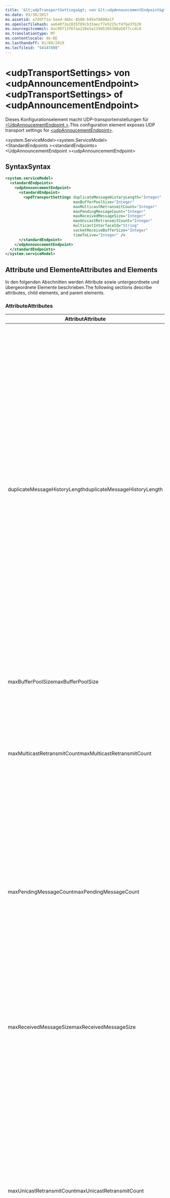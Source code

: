 ```yaml
---
title: '&lt;udpTransportSettings&gt; von &lt;udpAnnouncementEndpoint&gt;'
ms.date: 03/30/2017
ms.assetid: a7ddff1a-5eed-4bbc-8580-b95ef8890e1f
ms.openlocfilehash: ae640f2e2035f89cb33aecf7e5225cf4fbe3fb20
ms.sourcegitcommit: 4ac80713f6faa220e5a119d5165308a58f7ccdc8
ms.translationtype: MT
ms.contentlocale: de-DE
ms.lasthandoff: 01/09/2019
ms.locfileid: "54147498"
---
```

# <a name="ltudptransportsettingsgt-of-ltudpannouncementendpointgt"></a><span data-ttu-id="08434-102">&lt;udpTransportSettings&gt; von &lt;udpAnnouncementEndpoint&gt;</span><span class="sxs-lookup"><span data-stu-id="08434-102">&lt;udpTransportSettings&gt; of &lt;udpAnnouncementEndpoint&gt;</span></span>
<span data-ttu-id="08434-103">Dieses Konfigurationselement macht UDP-transporteinstellungen für [ \<UdpAnnoucementEndpoint >](../../../../../docs/framework/configure-apps/file-schema/wcf/udpannoucementendpoint.md).</span><span class="sxs-lookup"><span data-stu-id="08434-103">This configuration element exposes UDP transport settings for [\<udpAnnoucementEndpoint>](../../../../../docs/framework/configure-apps/file-schema/wcf/udpannoucementendpoint.md).</span></span>  
  
<span data-ttu-id="08434-104">\<system.ServiceModel></span><span class="sxs-lookup"><span data-stu-id="08434-104">\<system.ServiceModel></span></span>  
<span data-ttu-id="08434-105">\<StandardEndpoints ></span><span class="sxs-lookup"><span data-stu-id="08434-105">\<standardEndpoints></span></span>  
<span data-ttu-id="08434-106">\<UdpAnnouncementEndpoint ></span><span class="sxs-lookup"><span data-stu-id="08434-106">\<udpAnnouncementEndpoint></span></span>  
  
## <a name="syntax"></a><span data-ttu-id="08434-107">Syntax</span><span class="sxs-lookup"><span data-stu-id="08434-107">Syntax</span></span>  
  
```xml  
<system.serviceModel>
  <standardEndpoints>
    <udpAnnouncementEndpoint>
      <standardEndpoint>
        <updTransportSettings duplicateMessageHistoryLength="Integer"
                              maxBufferPoolSize="Integer"
                              maxMulticastRetransmitCount="Integer"
                              maxPendingMessageCount="Integer"
                              maxReceivedMessageSize="Integer"
                              maxUnicastRetransmitCount="Integer"
                              multicastInterfaceId="String"
                              socketReceiveBufferSize="Integer"
                              timeToLive="Integer" />
      </standardEndpoint>
    </udpAnnouncementEndpoint>
  </standardEndpoints>
</system.serviceModel>
```  
  
## <a name="attributes-and-elements"></a><span data-ttu-id="08434-108">Attribute und Elemente</span><span class="sxs-lookup"><span data-stu-id="08434-108">Attributes and Elements</span></span>  
 <span data-ttu-id="08434-109">In den folgenden Abschnitten werden Attribute sowie untergeordnete und übergeordnete Elemente beschrieben.</span><span class="sxs-lookup"><span data-stu-id="08434-109">The following sections describe attributes, child elements, and parent elements.</span></span>  
  
### <a name="attributes"></a><span data-ttu-id="08434-110">Attribute</span><span class="sxs-lookup"><span data-stu-id="08434-110">Attributes</span></span>  
  
|<span data-ttu-id="08434-111">Attribut</span><span class="sxs-lookup"><span data-stu-id="08434-111">Attribute</span></span>|<span data-ttu-id="08434-112">Beschreibung</span><span class="sxs-lookup"><span data-stu-id="08434-112">Description</span></span>|  
|---------------|-----------------|  
|<span data-ttu-id="08434-113">duplicateMessageHistoryLength</span><span class="sxs-lookup"><span data-stu-id="08434-113">duplicateMessageHistoryLength</span></span>|<span data-ttu-id="08434-114">Eine ganze Zahl, die die maximale Anzahl an Nachrichtenhashes angibt, die vom Transport zum Identifizieren von doppelten Nachrichten verwendet werden.</span><span class="sxs-lookup"><span data-stu-id="08434-114">An integer that specifies the maximum number of message hashes used by the transport for identifying duplicate messages.</span></span>  <span data-ttu-id="08434-115">Die Erkennung doppelter Nachrichten wird auf TransportManager-Ebene ausgeführt.</span><span class="sxs-lookup"><span data-stu-id="08434-115">Duplicate detection will be done at the TransportManager level.</span></span> <span data-ttu-id="08434-116">Mit dem Wert 0 wird die Erkennung doppelter Nachrichten deaktiviert.</span><span class="sxs-lookup"><span data-stu-id="08434-116">Setting this property to 0 disables duplicate detection.</span></span><br /><br /> <span data-ttu-id="08434-117">Dieses Attribut ermöglicht Systemadministratoren und Entwicklern, Algorithmen zur Erkennung doppelter Nachrichten zu deaktivieren.</span><span class="sxs-lookup"><span data-stu-id="08434-117">This attribute allows system administrators or developers to turn off duplicate message detection algorithms.</span></span> <span data-ttu-id="08434-118">Dies kann nützlich sein, wenn Sie einen eigenen Algorithmus zur Erkennung doppelter Nachrichten implementieren möchten.</span><span class="sxs-lookup"><span data-stu-id="08434-118">This may be desirable if you want to implement your own duplicate detection algorithm.</span></span><br /><br /> <span data-ttu-id="08434-119">Der Standard ist 4112.</span><span class="sxs-lookup"><span data-stu-id="08434-119">The default is 4112.</span></span>|  
|<span data-ttu-id="08434-120">maxBufferPoolSize</span><span class="sxs-lookup"><span data-stu-id="08434-120">maxBufferPoolSize</span></span>|<span data-ttu-id="08434-121">Eine ganze Zahl, die die maximale Größe von Pufferpools angibt, die vom Transport verwendet werden.</span><span class="sxs-lookup"><span data-stu-id="08434-121">An integer that specifies the maximum size of any buffer pools used by the transport.</span></span>|  
|<span data-ttu-id="08434-122">maxMulticastRetransmitCount</span><span class="sxs-lookup"><span data-stu-id="08434-122">maxMulticastRetransmitCount</span></span>|<span data-ttu-id="08434-123">Eine ganze Zahl, die die maximale Anzahl angibt, die eine Nachricht (zusätzlich zum ersten Senden) neu gesendet werden soll.</span><span class="sxs-lookup"><span data-stu-id="08434-123">An integer that specifies the maximum number of times the message should be retransmitted (in addition to the first send).</span></span><br /><br /> <span data-ttu-id="08434-124">Der Standard ist 2.</span><span class="sxs-lookup"><span data-stu-id="08434-124">The default is 2.</span></span>|  
|<span data-ttu-id="08434-125">maxPendingMessageCount</span><span class="sxs-lookup"><span data-stu-id="08434-125">maxPendingMessageCount</span></span>|<span data-ttu-id="08434-126">Eine ganze Zahl, die die maximale Anzahl an Nachrichten angibt, die empfangen, jedoch noch nicht aus dem InputQueue-Element für eine einzelne Channelinstanz entfernt wurden.</span><span class="sxs-lookup"><span data-stu-id="08434-126">An integer that specifies the maximum number of messages that have been received but not yet removed from the InputQueue for an individual channel instance.</span></span>  <span data-ttu-id="08434-127">Wenn das InputQueue-Element das Limit für die Anzahl ausstehender Nachrichten erreicht hat, wird die Nachricht verworfen.</span><span class="sxs-lookup"><span data-stu-id="08434-127">If the InputQueue has hit its pending message count limit, the message will be dropped.</span></span><br /><br /> <span data-ttu-id="08434-128">Der Standard ist 32.</span><span class="sxs-lookup"><span data-stu-id="08434-128">The default is 32.</span></span>|  
|<span data-ttu-id="08434-129">maxReceivedMessageSize</span><span class="sxs-lookup"><span data-stu-id="08434-129">maxReceivedMessageSize</span></span>|<span data-ttu-id="08434-130">Eine ganze Zahl, die die maximale Größe einer Nachricht angibt, die von der Bindung verarbeitet werden kann.</span><span class="sxs-lookup"><span data-stu-id="08434-130">An integer that specifies the maximum size for a message that can be processed by the binding.</span></span><br /><br /> <span data-ttu-id="08434-131">Der Standardwert ist 65507.</span><span class="sxs-lookup"><span data-stu-id="08434-131">The default value is 65507.</span></span>|  
|<span data-ttu-id="08434-132">maxUnicastRetransmitCount</span><span class="sxs-lookup"><span data-stu-id="08434-132">maxUnicastRetransmitCount</span></span>|<span data-ttu-id="08434-133">Eine ganze Zahl, die die maximale Anzahl angibt, die eine Nachricht (zusätzlich zum ersten Senden) neu gesendet werden soll.</span><span class="sxs-lookup"><span data-stu-id="08434-133">An integer that specifies the maximum number of times the message should be retransmitted (in addition to the first send).</span></span>  <span data-ttu-id="08434-134">Wenn die Nachricht an eine Unicastadresse gesendet und eine Antwortnachricht mit einem entsprechenden RelatesTo-Header empfangen wird, dann wird die Neuübertragung möglicherweise frühzeitig beendet (bevor die Nachricht die konfigurierte Anzahl an Malen neu gesendet wurde).</span><span class="sxs-lookup"><span data-stu-id="08434-134">If the message is sent to a unicast address and a response message is received with a corresponding RelatesTo header, then retransmission may terminate early (before retransmitting the configured number of times).</span></span><br /><br /> <span data-ttu-id="08434-135">Der Standardwert ist 1.</span><span class="sxs-lookup"><span data-stu-id="08434-135">The default value is 1.</span></span>|  
|<span data-ttu-id="08434-136">multicastInterfaceId</span><span class="sxs-lookup"><span data-stu-id="08434-136">multicastInterfaceId</span></span>|<span data-ttu-id="08434-137">Eine Zeichenfolge, die den Netzwerkadapter eindeutig identifiziert, der zum Senden und Empfangen von Multicastdatenverkehr auf Computern mit mehreren Adressen verwendet werden soll.</span><span class="sxs-lookup"><span data-stu-id="08434-137">A string that uniquely identifies the network adapter that should be used when sending and receiving multicast traffic on multi-homed machines.</span></span> <span data-ttu-id="08434-138">Zur Laufzeit verwendet der Transport diesen Attributwert, um den Schnittstellenindex nachzuschlagen, der dann zum Festlegen der Socketoptionen `IP_MULTICAST_IF` und `IPV6_MULTICAST_IF` verwendet wird.</span><span class="sxs-lookup"><span data-stu-id="08434-138">At runtime, the transport will use this attribute value to lookup the interface index, which is then used to set the `IP_MULTICAST_IF` and `IPV6_MULTICAST_IF` socket options.</span></span>  <span data-ttu-id="08434-139">Beim Beitreten zu einer Multicastgruppe wird der gleiche Schnittstellenindex verwendet.</span><span class="sxs-lookup"><span data-stu-id="08434-139">The same interface index will be used when joining a multicast group, if applicable.</span></span><br /><br /> <span data-ttu-id="08434-140">Der Standardwert ist `null`.</span><span class="sxs-lookup"><span data-stu-id="08434-140">The default value is `null`.</span></span>|  
|<span data-ttu-id="08434-141">socketReceiveBufferSize</span><span class="sxs-lookup"><span data-stu-id="08434-141">socketReceiveBufferSize</span></span>|<span data-ttu-id="08434-142">Eine ganze Zahl, die die Empfangspuffergröße auf dem zugrunde liegenden WinSock-Socket angibt.</span><span class="sxs-lookup"><span data-stu-id="08434-142">An integer that specifies the receive buffer size on the underlying WinSock socket.</span></span><br /><br /> <span data-ttu-id="08434-143">Ein Benutzer eines empfangenden Kanals kann dieses Attribut für die Bindung verwenden, um zu steuern, wie sich das System verhält, wenn es Daten empfängt.</span><span class="sxs-lookup"><span data-stu-id="08434-143">A user of a receiving channel can use this attribute on the Binding to control how the system behaves when it receives data.</span></span>  <span data-ttu-id="08434-144">Wenn zum Beispiel eine Anwendung vorliegt, die mit dem maximalen Schwellenwert eingehende WCF-Nachrichten verarbeitet, werden Nachrichten durch Verwendung eines höheren Werts für dieses Attribut im WinSock-Puffer gestapelt, während sie darauf warten, von der Anwendung verarbeitet zu werden.</span><span class="sxs-lookup"><span data-stu-id="08434-144">For example, given an application that is consuming inbound WCF messages at the maximum threshold, using a higher value for this attribute would allow messages to stack up in the WinSock buffer while waiting for the application to be able to process them.</span></span>  <span data-ttu-id="08434-145">Bei einem niedrigeren Wert würden in diesem Fall Nachrichten verworfen. Dieses Attribut macht die zugrunde liegende `SO_RCVBUF`-Socketoption verfügbar. Der Attributwert muss mindestens `maxReceivedMessageSize` sein.</span><span class="sxs-lookup"><span data-stu-id="08434-145">Using a lower value in the same situation would result in messages getting dropped.This attribute exposes the underlying WinSock `SO_RCVBUF` socket option.This attribute value must be at least the size of `maxReceivedMessageSize`.</span></span>   <span data-ttu-id="08434-146">Wenn Sie diesen Attributwert auf einen niedrigeren Wert festlegen als `maxReceivedMessageSize`, wird eine Laufzeitausnahme ausgelöst.</span><span class="sxs-lookup"><span data-stu-id="08434-146">Setting it to a value smaller than the `maxReceivedMessageSize` will result in runtime exception.</span></span><br /><br /> <span data-ttu-id="08434-147">Der Standardwert ist 65536.</span><span class="sxs-lookup"><span data-stu-id="08434-147">The default value is 65536.</span></span>|  
|<span data-ttu-id="08434-148">timeToLive</span><span class="sxs-lookup"><span data-stu-id="08434-148">timeToLive</span></span>|<span data-ttu-id="08434-149">Eine ganze Zahl, die die Anzahl an Netzwerksegmenthops angibt, die ein Multicastpaket durchlaufen kann.</span><span class="sxs-lookup"><span data-stu-id="08434-149">An integer that specifies the number of network segment hops that a multicast packet can traverse.</span></span>  <span data-ttu-id="08434-150">Dieses Attribut macht die den Socketoptionen `IP_MULTICAST_TTL` und `IP_TTL` zugeordnete Funktionalität verfügbar.</span><span class="sxs-lookup"><span data-stu-id="08434-150">This attribute exposes the functionality associated with the `IP_MULTICAST_TTL` and `IP_TTL` socket options.</span></span><br /><br /> <span data-ttu-id="08434-151">Der Standardwert ist 1.</span><span class="sxs-lookup"><span data-stu-id="08434-151">The default value is 1.</span></span>|  
  
### <a name="child-elements"></a><span data-ttu-id="08434-152">Untergeordnete Elemente</span><span class="sxs-lookup"><span data-stu-id="08434-152">Child Elements</span></span>  
 <span data-ttu-id="08434-153">Keine</span><span class="sxs-lookup"><span data-stu-id="08434-153">None.</span></span>  
  
### <a name="parent-elements"></a><span data-ttu-id="08434-154">Übergeordnete Elemente</span><span class="sxs-lookup"><span data-stu-id="08434-154">Parent Elements</span></span>  
  
|<span data-ttu-id="08434-155">Element</span><span class="sxs-lookup"><span data-stu-id="08434-155">Element</span></span>|<span data-ttu-id="08434-156">Beschreibung</span><span class="sxs-lookup"><span data-stu-id="08434-156">Description</span></span>|  
|-------------|-----------------|  
|[<span data-ttu-id="08434-157">\<UdpAnnoucementEndpoint ></span><span class="sxs-lookup"><span data-stu-id="08434-157">\<udpAnnoucementEndpoint></span></span>](../../../../../docs/framework/configure-apps/file-schema/wcf/udpannoucementendpoint.md)|<span data-ttu-id="08434-158">Ein Standardendpunkt mit festem Ankündigungsvertrag und fester UDP-Transportbindung.</span><span class="sxs-lookup"><span data-stu-id="08434-158">A standard endpoint that has fixed announcement contract and UDP transport binding.</span></span>|  
  
## <a name="see-also"></a><span data-ttu-id="08434-159">Siehe auch</span><span class="sxs-lookup"><span data-stu-id="08434-159">See Also</span></span>  
 <xref:System.ServiceModel.Discovery.UdpTransportSettings>
